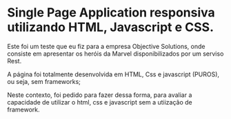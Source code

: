 # Single Page Application responsiva utilizando HTML, Javascript e CSS.

Este foi um teste que eu fiz para a empresa Objective Solutions, onde consiste em apresentar os heróis da Marvel disponibilizados por um serviso Rest.

A página foi totalmente desenvolvida em HTML, Css e javascript (PUROS), ou seja, sem frameworks;

Neste contexto, foi pedido para fazer dessa forma, para avaliar a capacidade de utilizar o html, css e javascript sem a utiização de framework.
